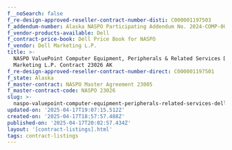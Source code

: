 ```yaml
---
f__noSearch: false
f_re-design-approved-reseller-contract-number-disti: C000001197503
f_addendum-number: Alaska NASPO Participating Addendum No. 2024-COMP-001
f_vendor-products-available: Dell
f_contract-price-book: Dell Price Book for NASPO
f_vendor: Dell Marketing L.P.
title: >-
  NASPO ValuePoint Computer Equipment, Peripherals & Related Services Dell
  Marketing L.P. Contract 23026 AK
f_re-design-approved-reseller-contract-number-direct: C000001197501
f_state: Alaska
f_master-contract: NASPO Master Agreement 23005
f_master-contract-code: NASPO 23026
slug: >-
  naspo-valuepoint-computer-equipment-peripherals-related-services-dell-marketing-l-p-contract-23026-ak
updated-on: '2025-04-17T19:07:15.512Z'
created-on: '2025-04-17T18:57:57.488Z'
published-on: '2025-04-17T20:02:57.434Z'
layout: '[contract-listings].html'
tags: contract-listings
---
```




